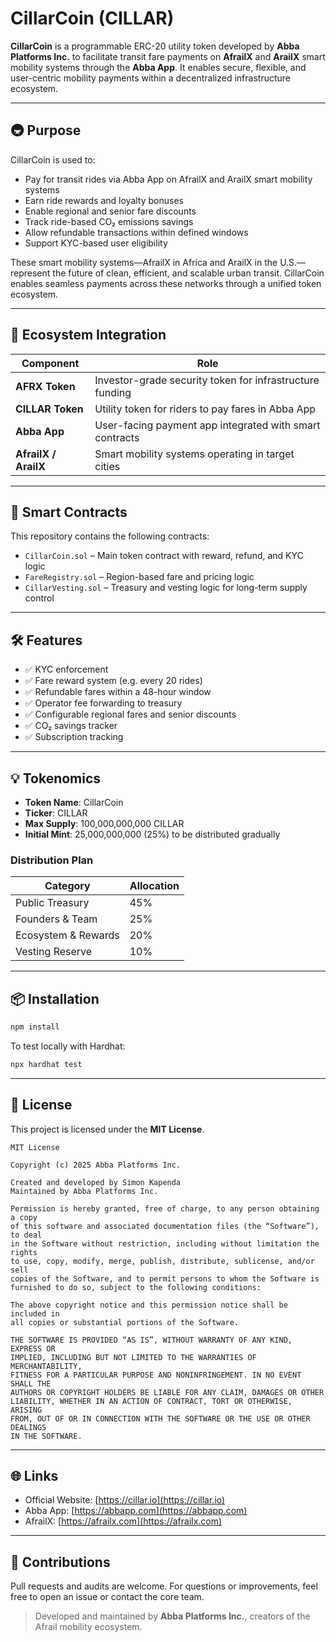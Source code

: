 # CillarCoin (CILLAR)

**CillarCoin** is a programmable ERC-20 utility token developed by **Abba Platforms Inc.** to facilitate transit fare payments on **AfrailX** and **ArailX** smart mobility systems through the **Abba App**. It enables secure, flexible, and user-centric mobility payments within a decentralized infrastructure ecosystem.

---

## 🚇 Purpose
CillarCoin is used to:
- Pay for transit rides via Abba App on AfrailX and ArailX smart mobility systems
- Earn ride rewards and loyalty bonuses
- Enable regional and senior fare discounts
- Track ride-based CO₂ emissions savings
- Allow refundable transactions within defined windows
- Support KYC-based user eligibility

These smart mobility systems—AfrailX in Africa and ArailX in the U.S.—represent the future of clean, efficient, and scalable urban transit. CillarCoin enables seamless payments across these networks through a unified token ecosystem.

---

## 🔗 Ecosystem Integration

| Component            | Role                                                      |
|----------------------|-----------------------------------------------------------|
| **AFRX Token**       | Investor-grade security token for infrastructure funding  |
| **CILLAR Token**     | Utility token for riders to pay fares in Abba App         |
| **Abba App**         | User-facing payment app integrated with smart contracts   |
| **AfrailX / ArailX** | Smart mobility systems operating in target cities         |

---

## 🧱 Smart Contracts

This repository contains the following contracts:

- `CillarCoin.sol` – Main token contract with reward, refund, and KYC logic  
- `FareRegistry.sol` – Region-based fare and pricing logic  
- `CillarVesting.sol` – Treasury and vesting logic for long-term supply control  

---

## 🛠 Features

- ✅ KYC enforcement  
- ✅ Fare reward system (e.g. every 20 rides)  
- ✅ Refundable fares within a 48-hour window  
- ✅ Operator fee forwarding to treasury  
- ✅ Configurable regional fares and senior discounts  
- ✅ CO₂ savings tracker  
- ✅ Subscription tracking  

---

## 💡 Tokenomics

- **Token Name**: CillarCoin  
- **Ticker**: CILLAR  
- **Max Supply**: 100,000,000,000 CILLAR  
- **Initial Mint**: 25,000,000,000 (25%) to be distributed gradually

### Distribution Plan

| Category            | Allocation |
|---------------------|------------|
| Public Treasury     | 45%        |
| Founders & Team     | 25%        |
| Ecosystem & Rewards | 20%        |
| Vesting Reserve     | 10%        |

---

## 📦 Installation

```bash
npm install
```

To test locally with Hardhat:

```bash
npx hardhat test
```

---

## 📄 License

This project is licensed under the **MIT License**.

```
MIT License

Copyright (c) 2025 Abba Platforms Inc.

Created and developed by Simon Kapenda  
Maintained by Abba Platforms Inc.

Permission is hereby granted, free of charge, to any person obtaining a copy
of this software and associated documentation files (the “Software”), to deal
in the Software without restriction, including without limitation the rights  
to use, copy, modify, merge, publish, distribute, sublicense, and/or sell  
copies of the Software, and to permit persons to whom the Software is  
furnished to do so, subject to the following conditions:

The above copyright notice and this permission notice shall be included in  
all copies or substantial portions of the Software.

THE SOFTWARE IS PROVIDED “AS IS”, WITHOUT WARRANTY OF ANY KIND, EXPRESS OR  
IMPLIED, INCLUDING BUT NOT LIMITED TO THE WARRANTIES OF MERCHANTABILITY,  
FITNESS FOR A PARTICULAR PURPOSE AND NONINFRINGEMENT. IN NO EVENT SHALL THE  
AUTHORS OR COPYRIGHT HOLDERS BE LIABLE FOR ANY CLAIM, DAMAGES OR OTHER  
LIABILITY, WHETHER IN AN ACTION OF CONTRACT, TORT OR OTHERWISE, ARISING  
FROM, OUT OF OR IN CONNECTION WITH THE SOFTWARE OR THE USE OR OTHER DEALINGS  
IN THE SOFTWARE.
```

---

## 🌐 Links

- Official Website: [https://cillar.io](https://cillar.io)  
- Abba App: [https://abbapp.com](https://abbapp.com)  
- AfrailX: [https://afrailx.com](https://afrailx.com)

---

## 🤝 Contributions

Pull requests and audits are welcome. For questions or improvements, feel free to open an issue or contact the core team.

> Developed and maintained by **Abba Platforms Inc.**, creators of the Afrail mobility ecosystem.